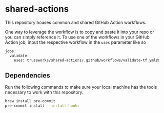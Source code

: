 # shared-actions

This repository houses common and shared GitHub Action workflows.

One way to leverage the workflow is to copy and paste it into your repo or you can simply reference it. To use one of the workflows in your GitHub Action job, input the respective workflow in the `uses` parameter like so

```bash
jobs:
  validate:
    uses: trussworks/shared-actions/.github/workflows/validate-tf.yml@main
```

## Dependencies

Run the following commands to make sure your local machine has the tools necessary to work with this repository.

```bash
brew install pre-commit
pre-commit install --install-hooks
```
